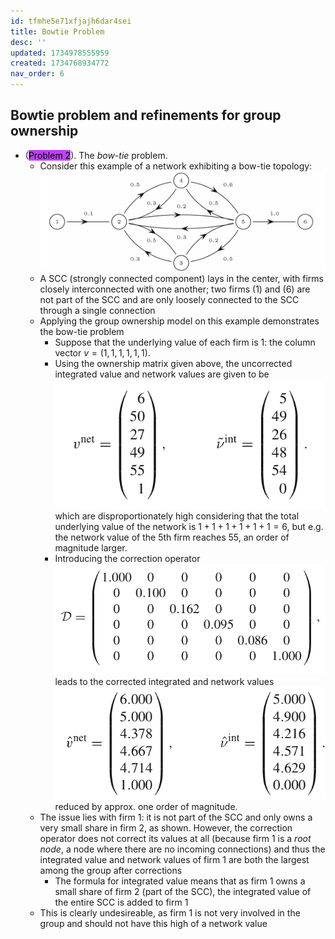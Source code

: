 ```yaml
---
id: tfmhe5e71xfjajh6dar4sei
title: Bowtie Problem
desc: ''
updated: 1734978555959
created: 1734768934772
nav_order: 6
---
```

## Bowtie problem and refinements for group ownership
- (<span style="background-color: #bc42f5; color: black;">Problem 2</span>). The *bow-tie* problem. 
    - Consider this example of a network exhibiting a bow-tie topology:
    ![alt text](image-3.png)
    - A SCC (strongly connected component) lays in the center, with firms closely interconnected with one another; two firms (1) and (6) are not part of the SCC and are only loosely connected to the SCC through a single connection
    - Applying the group ownership model on this example demonstrates the bow-tie problem
        - Suppose that the underlying value of each firm is 1: the column vector $v = (1,1,1,1,1,1)$.
        - Using the ownership matrix given above, the uncorrected integrated value and network values are given to be
        ![alt text](image-4.png)
        which are disproportionately high considering that the total underlying value of the network is $1+1+1+1+1+1=6$, but e.g. the network value of the 5th firm reaches 55, an order of magnitude larger.
        - Introducing the correction operator![alt text](image-5.png)
        leads to the corrected integrated and network values
        ![alt text](image-6.png)
        reduced by approx. one order of magnitude.
    - The issue lies with firm 1: it is not part of the SCC and only owns a very small share in firm 2, as shown. However, the correction operator does not correct its values at all (because firm 1 is a *root node*, a node where there are no incoming connections) and thus the integrated value and network values of firm 1 are both the largest among the group after corrections
        - The formula for integrated value means that as firm 1 owns a small share of firm 2 (part of the SCC), the integrated value of the entire SCC is added to firm 1
    - This is clearly undesireable, as firm 1 is not very involved in the group and should not have this high of a network value